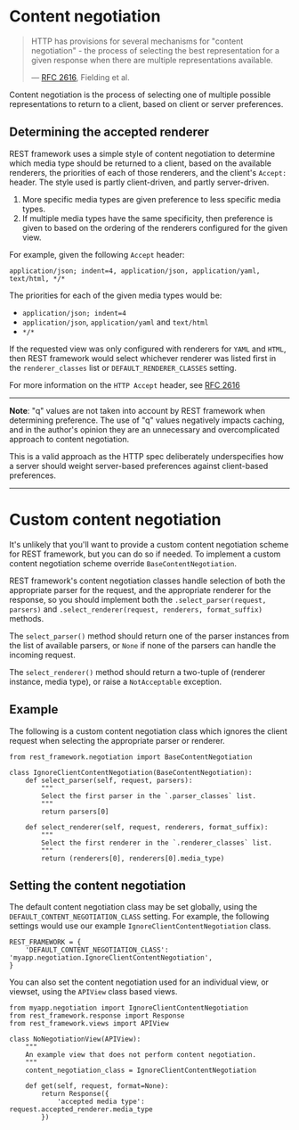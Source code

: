 <a class="github" href="negotiation.py"></a>

# Content negotiation

> HTTP has provisions for several mechanisms for "content negotiation" - the process of selecting the best representation for a given response when there are multiple representations available.
>
> &mdash; [RFC 2616][cite], Fielding et al.

[cite]: http://www.w3.org/Protocols/rfc2616/rfc2616-sec12.html

Content negotiation is the process of selecting one of multiple possible representations to return to a client, based on client or server preferences.

## Determining the accepted renderer

REST framework uses a simple style of content negotiation to determine which media type should be returned to a client, based on the available renderers, the priorities of each of those renderers, and the client's `Accept:` header.  The style used is partly client-driven, and partly server-driven.

1. More specific media types are given preference to less specific media types.
2. If multiple media types have the same specificity, then preference is given to based on the ordering of the renderers configured for the given view.

For example, given the following `Accept` header:

    application/json; indent=4, application/json, application/yaml, text/html, */*

The priorities for each of the given media types would be:

* `application/json; indent=4`
* `application/json`, `application/yaml` and `text/html`
* `*/*`

If the requested view was only configured with renderers for `YAML` and `HTML`, then REST framework would select whichever renderer was listed first in the `renderer_classes` list or `DEFAULT_RENDERER_CLASSES` setting.

For more information on the `HTTP Accept` header, see [RFC 2616][accept-header] 

---

**Note**: "q" values are not taken into account by REST framework when determining preference.  The use of "q" values negatively impacts caching, and in the author's opinion they are an unnecessary and overcomplicated approach to content negotiation.

This is a valid approach as the HTTP spec deliberately underspecifies how a server should weight server-based preferences against client-based preferences.

---

# Custom content negotiation

It's unlikely that you'll want to provide a custom content negotiation scheme for REST framework, but you can do so if needed.  To implement a custom content negotiation scheme override `BaseContentNegotiation`.

REST framework's content negotiation classes handle selection of both the appropriate parser for the request, and the appropriate renderer for the response, so you should implement both the `.select_parser(request, parsers)` and `.select_renderer(request, renderers, format_suffix)` methods.

The `select_parser()` method should return one of the parser instances from the list of available parsers, or `None` if none of the parsers can handle the incoming request.

The `select_renderer()` method should return a two-tuple of (renderer instance, media type), or raise a `NotAcceptable` exception.

## Example

The following is a custom content negotiation class which ignores the client
request when selecting the appropriate parser or renderer.

    from rest_framework.negotiation import BaseContentNegotiation

    class IgnoreClientContentNegotiation(BaseContentNegotiation):
        def select_parser(self, request, parsers):
            """
            Select the first parser in the `.parser_classes` list.
            """
            return parsers[0]
        
        def select_renderer(self, request, renderers, format_suffix):
            """
            Select the first renderer in the `.renderer_classes` list.
            """
            return (renderers[0], renderers[0].media_type)

## Setting the content negotiation

The default content negotiation class may be set globally, using the `DEFAULT_CONTENT_NEGOTIATION_CLASS` setting.  For example, the following settings would use our example `IgnoreClientContentNegotiation` class.

    REST_FRAMEWORK = {
        'DEFAULT_CONTENT_NEGOTIATION_CLASS': 'myapp.negotiation.IgnoreClientContentNegotiation',
    }

You can also set the content negotiation used for an individual view, or viewset, using the `APIView` class based views.

	from myapp.negotiation import IgnoreClientContentNegotiation
    from rest_framework.response import Response
    from rest_framework.views import APIView

    class NoNegotiationView(APIView):
        """
        An example view that does not perform content negotiation.
        """
        content_negotiation_class = IgnoreClientContentNegotiation

        def get(self, request, format=None):
            return Response({
                'accepted media type': request.accepted_renderer.media_type
            })

[accept-header]: http://www.w3.org/Protocols/rfc2616/rfc2616-sec14.html
